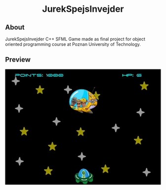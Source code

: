 <h1 align="center">
    JurekSpejsInvejder
</h1>

## About
JurekSpejsInvejder C++ SFML Game made as final project for object oriented programming course at Poznan University of Technology.

## Preview 
![ingame](./Screenshots/game.JPG)
